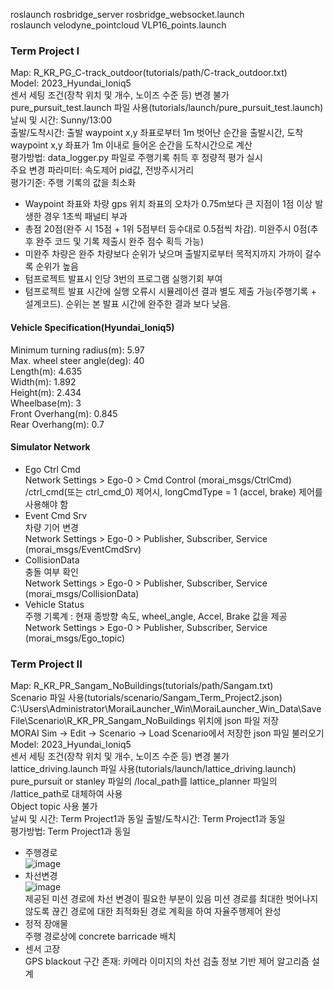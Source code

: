 roslaunch rosbridge_server rosbridge_websocket.launch   
roslaunch velodyne_pointcloud VLP16_points.launch

### Term Project I
Map: R_KR_PG_C-track_outdoor(tutorials/path/C-track_outdoor.txt)   
Model: 2023_Hyundai_Ioniq5   
센서 세팅 조건(장착 위치 및 개수, 노이즈 수준 등) 변경 불가   
pure_pursuit_test.launch 파일 사용(tutorials/launch/pure_pursuit_test.launch)   
날씨 및 시간: Sunny/13:00   
출발/도착시간: 출발 waypoint x,y 좌표로부터 1m 벗어난 순간을 출발시간, 도착 waypoint x,y 좌표가 1m 이내로 들어온 순간을 도착시간으로 계산   
평가방법: data_logger.py 파일로 주행기록 취득 후 정량적 평가 실시   
주요 변경 파라미터: 속도제어 pid값, 전방주시거리    
평가기준: 주행 기록의 값을 최소화    
- Waypoint 좌표와 차량 gps 위치 좌표의 오차가 0.75m보다 큰 지점이 1점 이상 발생한 경우 1초씩 패널티 부과
- 총점 20점(완주 시 15점 + 1위 5점부터 등수대로 0.5점씩 차감). 미완주시 0점(추후 완주 코드 및 기록 제출시 완주 점수 획득 가능)   
- 미완주 차량은 완주 차량보다 순위가 낮으며 출발지로부터 목적지까지 가까이 갈수록 순위가 높음   
- 텀프로젝트 발표시 인당 3번의 프로그램 실행기회 부여   
- 텀프로젝트 발표 시간에 실행 오류시 시뮬레이션 결과 별도 제출 가능(주행기록 + 설계코드). 순위는 본 발표 시간에 완주한 결과 보다 낮음.   

#### Vehicle Specification(Hyundai_Ioniq5)
Minimum turning radius(m): 5.97   
Max. wheel steer angle(deg): 40   
Length(m): 4.635   
Width(m): 1.892   
Height(m): 2.434   
Wheelbase(m): 3   
Front Overhang(m): 0.845   
Rear Overhang(m): 0.7   

#### Simulator Network
- Ego Ctrl Cmd    
  Network Settings > Ego-0 > Cmd Control (morai_msgs/CtrlCmd)    
  /ctrl_cmd(또는 ctrl_cmd_0) 제어시, longCmdType = 1 (accel, brake) 제어를 사용해야 함   
- Event Cmd Srv   
  차량 기어 변경   
  Network Settings > Ego-0 > Publisher, Subscriber, Service (morai_msgs/EventCmdSrv)   
- CollisionData   
  충돌 여부 확인   
  Network Settings > Ego-0 > Publisher, Subscriber, Service (morai_msgs/CollisionData)   
- Vehicle Status   
  주행 기록계 : 현재 종방향 속도,  wheel_angle, Accel, Brake 값을 제공   
  Network Settings > Ego-0 > Publisher, Subscriber, Service  (morai_msgs/Ego_topic)   

### Term Project II
Map: R_KR_PR_Sangam_NoBuildings(tutorials/path/Sangam.txt)   
Scenario 파일 사용(tutorials/scenario/Sangam_Term_Project2.json)   
   C:\Users\Administrator\MoraiLauncher_Win\MoraiLauncher_Win_Data\SaveFile\Scenario\R_KR_PR_Sangam_NoBuildings 위치에 json 파일 저장   
   MORAI Sim -> Edit -> Scenario -> Load Scenario에서 저장한 json 파일 불러오기   
Model: 2023_Hyundai_Ioniq5   
센서 세팅 조건(장착 위치 및 개수, 노이즈 수준 등) 변경 불가   
lattice_driving.launch 파일 사용(tutorials/launch/lattice_driving.launch)   
pure_pursuit or stanley 파일의 /local_path를 lattice_planner 파일의 /lattice_path로 대체하여 사용   
Object topic 사용 불가   
날씨 및 시간: Term Project1과 동일
출발/도착시간: Term Project1과 동일   
평가방법: Term Project1과 동일   
- 주행경로   
![image](https://github.com/user-attachments/assets/902ada86-1239-4bfb-bdc7-1b0f0714c2f5)      
- 차선변경   
![image](https://github.com/user-attachments/assets/2845996a-528b-4583-b887-e1df590189ae)   
제공된 미션 경로에 차선 변경이 필요한 부분이 있음
미션 경로를 최대한 벗어나지 않도록 끊긴 경로에 대한 최적화된 경로 계획을 하여 자율주행제어 완성
- 정적 장애물   
주행 경로상에 concrete barricade 배치
- 센서 고장   
GPS blackout 구간 존재: 카메라 이미지의 차선 검출 정보 기반 제어 알고리즘 설계
